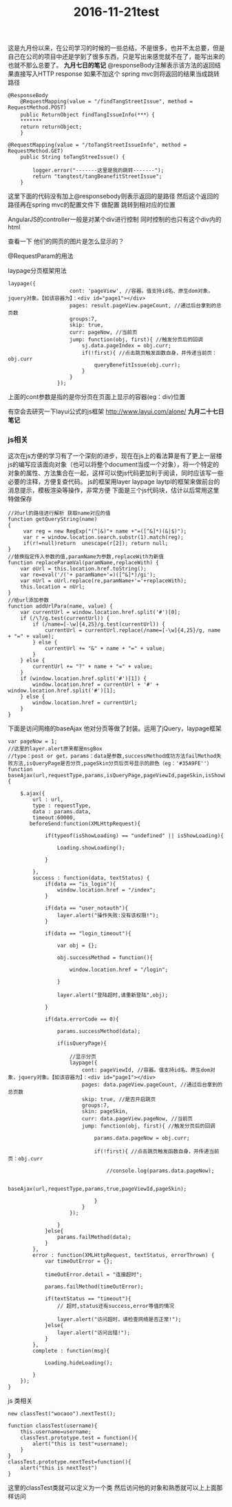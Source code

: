 ﻿---
title: 2016-11-21test 
layout: post
categories: document
tag: 日记1

---


这是九月份以来，在公司学习的时候的一些总结，不是很多，也并不太总要，但是自己在公司的项目中还是学到了很多东西，只是写出来感觉就不在了，能写出来的也就不那么总要了。
**九月七日的笔记**
@responseBody注解表示该方法的返回结果直接写入HTTP response 
如果不加这个 spring mvc则将返回的结果当成跳转路径

```
@ResponseBody
	@RequestMapping(value = "/findTangStreetIssue", method = RequestMethod.POST)
	public ReturnObject findTangIssueInfo(***）{
	*******
	return returnObject;
	}
	
@RequestMapping(value = "/toTangStreetIssueInfo", method = RequestMethod.GET)
	public String toTangStreeIssue() {

		logger.error("-------这里是我的跳转-------");
		return "tangtest/tangBeanefitStreetIssue";
	}
```
这里下面的代码没有加上@responsebody则表示返回的是路径 然后这个返回的路径再在spring mvc的配置文件下 做配置 跳转到相对应的位置

AngularJS的controller一般是对某个div进行控制 同时控制的也只有这个div内的html

查看一下 他们的网页的图片是怎么显示的？

@RequestParam的用法

laypage分页框架用法

```
laypage({
		            cont: 'pageView', //容器。值支持id名、原生dom对象，jquery对象。【如该容器为】：<div id="page1"></div>
		            pages: result.pageView.pageCount, //通过后台拿到的总页数
		            groups:7,
		            skip: true,
		            curr: pageNow, //当前页
		            jump: function(obj, first){ //触发分页后的回调 
		            	sj.data.pageIndex = obj.curr;
		                if(!first){ //点击跳页触发函数自身，并传递当前页：obj.curr
		                	queryBenefitIssue(obj.curr);
		                }
		            }
		        });			
```
上面的cont参数是指的是你分页在页面上显示的容器(eg：div)位置

有空会去研究一下layui公式的js框架 http://www.layui.com/alone/
**九月二十七日笔记**
### js相关
这次在js方便的学习有了一个深刻的进步，现在在js上的看法算是有了更上一层楼
js的编写应该面向对象（也可以将整个document当成一个对象），将一个特定的对象的属性、方法集合在一起，这样可以使js代码更加利于阅读，同时应该写一些必要的注释，方便复查代码。
js的框架用layer laypage laytpl的框架来做前台的消息提示，模板渲染等操作，非常方便
下面是三个js代码块，估计以后常用这里特做保存

```
//对url的路径进行解析 获取name对应的值
function getQueryString(name)
{
     var reg = new RegExp("(^|&)"+ name +"=([^&]*)(&|$)");
     var r = window.location.search.substr(1).match(reg);
     if(r!=null)return  unescape(r[2]); return null;
}
//替换指定传入参数的值,paramName为参数,replaceWith为新值
function replaceParamVal(paramName,replaceWith) {
    var oUrl = this.location.href.toString();
    var re=eval('/('+ paramName+'=)([^&]*)/gi');
    var nUrl = oUrl.replace(re,paramName+'='+replaceWith);
    this.location = nUrl;
}
//给url添加参数
function addUrlPara(name, value) {  
    var currentUrl = window.location.href.split('#')[0];  
    if (/\?/g.test(currentUrl)) {  
        if (/name=[-\w]{4,25}/g.test(currentUrl)) {  
            currentUrl = currentUrl.replace(/name=[-\w]{4,25}/g, name + "=" + value);  
        } else {  
            currentUrl += "&" + name + "=" + value;  
        }  
    } else {  
        currentUrl += "?" + name + "=" + value;  
    }  
    if (window.location.href.split('#')[1]) {  
        window.location.href = currentUrl + '#' + window.location.href.split('#')[1];  
    } else {  
        window.location.href = currentUrl;  
    }  
}  
```
下面是访问网络的baseAjax 他对分页等做了封装。运用了jQuery，laypage框架

```
var pageNow = 1;
//这里的layer.alert原来都是msgBox
//type：post or get，params：data是参数,successMethod成功方法failMethod失败方法,isQueryPage是否分页,pageSkin分页后页号显示的颜色（eg：'#35A9FE''）
function baseAjax(url,requestType,params,isQueryPage,pageViewId,pageSkin,isShowLoading){
	
    $.ajax({
        url : url,
        type : requestType,
        data : params.data,
        timeout:60000,
       beforeSend:function(XMLHttpRequest){ 	
    	
        	if(typeof(isShowLoading) == "undefined" || isShowLoading){
        		
        		Loading.showLoading();
        	
        	}
        	
        },
        success : function(data, textStatus) {
        	if(data == "is_login"){       		
        		window.location.href = "/index";
        	}

            if(data == "user_notauth"){
            	layer.alert("操作失败:没有该权限!");
            }

            if(data == "login_timeout"){
            	
            	var obj = {};
            	
            	obj.successMethod = function(){
            		
            		window.location.href = "/login";
            	
            	}
            
            	layer.alert("登陆超时,请重新登陆",obj);
                
            }

            if(data.errorCode == 0){
            	
                params.successMethod(data);

                if(isQueryPage){
                	
                    //显示分页
                    laypage({
                        cont: pageViewId, //容器。值支持id名、原生dom对象，jquery对象。【如该容器为】：<div id="page1"></div>
                        pages: data.pageView.pageCount, //通过后台拿到的总页数
                        skip: true, //是否开启跳页
                        groups:7,
                        skin: pageSkin,
                        curr: data.pageView.pageNow, //当前页
                        jump: function(obj, first){ //触发分页后的回调

                            params.data.pageNow = obj.curr;

                            if(!first){ //点击跳页触发函数自身，并传递当前页：obj.curr

                            	//console.log(params.data.pageNow);

                                baseAjax(url,requestType,params,true,pageViewId,pageSkin);

                            }
                        }
                    });

                }
            }else{
                params.failMethod(data);
            }
        },               
        error : function(XMLHttpRequest, textStatus, errorThrown) {
        	var timeOutError = {};

        	timeOutError.detail = "连接超时";

        	params.failMethod(timeOutError);

            if(textStatus == "timeout"){
                // 超时,status还有success,error等值的情况
            
                layer.alert("访问超时，请检查网络是否正常!");
            }else{            	
            	layer.alert("访问出错!");
            }
        },
        complete : function(msg){
        	
        	Loading.hideLoading();
        
        }
    });
}

```
js 类相关

```
new classTest("wocaoo").nextTest();

function classTest(username){
	this.username=username;
	classTest.prototype.test = function(){
		alert("this is test"+username);
	}
}
classTest.prototype.nextTest=function(){
	alert("this is nextTest")
}
```
这里的classTest类就可以定义为一个类 然后访问他的对象和熟悉就可以上上面那样访问


